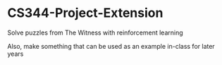 # CS344-Project-Extension

Solve puzzles from The Witness with reinforcement learning

Also, make something that can be used as an example in-class for later years